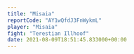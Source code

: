 ```yaml
---
title: "Misaia"
reportCode: "AY1wQfdJ3FnWykmL"
player: "Misaia"
fight: "Terestian Illhoof"
date: 2021-08-09T18:51:45.833000+00:00
---
```

